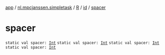 [app](../../../index.md) / [nl.mpcjanssen.simpletask](../../index.md) / [R](../index.md) / [id](index.md) / [spacer](.)

# spacer

`static val spacer: `[`Int`](https://kotlinlang.org/api/latest/jvm/stdlib/kotlin/-int/index.html)
`static val spacer: `[`Int`](https://kotlinlang.org/api/latest/jvm/stdlib/kotlin/-int/index.html)
`static val spacer: `[`Int`](https://kotlinlang.org/api/latest/jvm/stdlib/kotlin/-int/index.html)
`static val spacer: `[`Int`](https://kotlinlang.org/api/latest/jvm/stdlib/kotlin/-int/index.html)
